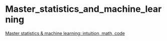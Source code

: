 # Master_statistics_and_machine_learning
<p><a href="https://www.udemy.com/share/103adN2@Pm1jV1pcS1UGekRKBEhOfRQ=/">Master statistics & machine learning: intuition, math, code</a></p>